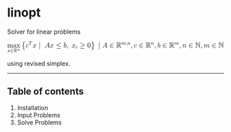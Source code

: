 # linopt
Solver for linear problems  

![Mathematical expression of a linear problem](problem_eq.svg "Linear Problem")  

using revised simplex.

<hr>

## Table of contents
1. Installation
2. Input Problems
3. Solve Problems